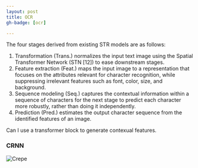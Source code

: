 ```yaml
---
layout: post
title: OCR
gh-badge: [ocr]

---
```


The four stages derived from existing STR models are as
follows:
1. Transformation (Trans.) normalizes the input text image using the Spatial Transformer Network (STN [12]) to ease downstream stages.
2. Feature extraction (Feat.) maps the input image to a representation that focuses on the attributes relevant for character recognition, while suppressing irrelevant features such as font, color, size, and background.
3. Sequence modeling (Seq.) captures the contextual information within a sequence of characters for the next stage to predict each character more robustly, rather than doing it independently.
4. Prediction (Pred.) estimates the output character sequence from the identified features of an image.

Can I use a transformer block to generate contexual features.
### CRNN
![Crepe](https://miro.medium.com/max/2684/1*8e8ohcWtvACPyjVENWaGFQ.png)

